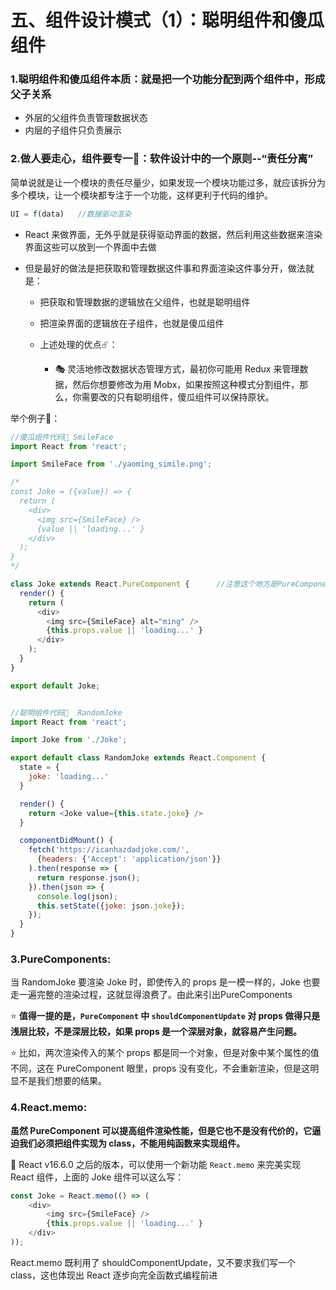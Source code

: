 # 五、组件设计模式（1）：聪明组件和傻瓜组件

### 1.聪明组件和傻瓜组件本质：**就是把一个功能分配到两个组件中，形成父子关系**

- 外层的父组件负责管理数据状态
- 内层的子组件只负责展示



### 2.做人要走心，组件要专一🤖：软件设计中的一个原则--“责任分离”

简单说就是让一个模块的责任尽量少，如果发现一个模块功能过多，就应该拆分为多个模块，让一个模块都专注于一个功能，这样更利于代码的维护。

```javascript
UI = f(data)   //数据驱动渲染
```

- React 来做界面，无外乎就是获得驱动界面的数据，然后利用这些数据来渲染界面这些可以放到一个界面中去做

- 但是最好的做法是把获取和管理数据这件事和界面渲染这件事分开，做法就是：

  - 把获取和管理数据的逻辑放在父组件，也就是聪明组件

  - 把渲染界面的逻辑放在子组件，也就是傻瓜组件

  - 上述处理的优点☄️：

    - 🎭 灵活地修改数据状态管理方式，最初你可能用 Redux 来管理数据，然后你想要修改为用 Mobx，如果按照这种模式分割组件，那么，你需要改的只有聪明组件，傻瓜组件可以保持原状。

      

举个例子🌰：

```javascript
//傻瓜组件代码🚂 SmileFace
import React from 'react';

import SmileFace from './yaoming_simile.png';

/*
const Joke = ({value}) => {
  return (
    <div>
      <img src={SmileFace} />
      {value || 'loading...' }
    </div>
  );
}
*/

class Joke extends React.PureComponent {      //注意这个地方是PureComponent
  render() {
    return (
      <div>
        <img src={SmileFace} alt="ming" />
        {this.props.value || 'loading...' }
      </div>
    );
  }
}

export default Joke;


//聪明组件代码🚜  RandomJoke
import React from 'react';

import Joke from './Joke';

export default class RandomJoke extends React.Component {
  state = {
    joke: 'loading...'
  }

  render() {
    return <Joke value={this.state.joke} />
  }

  componentDidMount() {
    fetch('https://icanhazdadjoke.com/',
      {headers: {'Accept': 'application/json'}}
    ).then(response => {
      return response.json();
    }).then(json => {
      console.log(json);
      this.setState({joke: json.joke});
    });
  }
}

```



### 3.PureComponents:

当 RandomJoke 要渲染 Joke 时，即使传入的 props 是一模一样的，Joke 也要走一遍完整的渲染过程，这就显得浪费了。由此来引出PureComponents

⭐️ **值得一提的是，`PureComponent` 中 `shouldComponentUpdate` 对 props 做得只是浅层比较，不是深层比较，如果 props 是一个深层对象，就容易产生问题。**

⭐️ 比如，两次渲染传入的某个 props 都是同一个对象，但是对象中某个属性的值不同，这在 PureComponent 眼里，props 没有变化，不会重新渲染，但是这明显不是我们想要的结果。



### 4.React.memo:

**虽然 PureComponent 可以提高组件渲染性能，但是它也不是没有代价的，它逼迫我们必须把组件实现为 class，不能用纯函数来实现组件。**

🍭 React v16.6.0 之后的版本，可以使用一个新功能 `React.memo` 来完美实现 React 组件，上面的 Joke 组件可以这么写：

```javascript
const Joke = React.memo(() => (
    <div>
        <img src={SmileFace} />
        {this.props.value || 'loading...' }
    </div>
));
```

React.memo 既利用了 shouldComponentUpdate，又不要求我们写一个 class，这也体现出 React 逐步向完全函数式编程前进